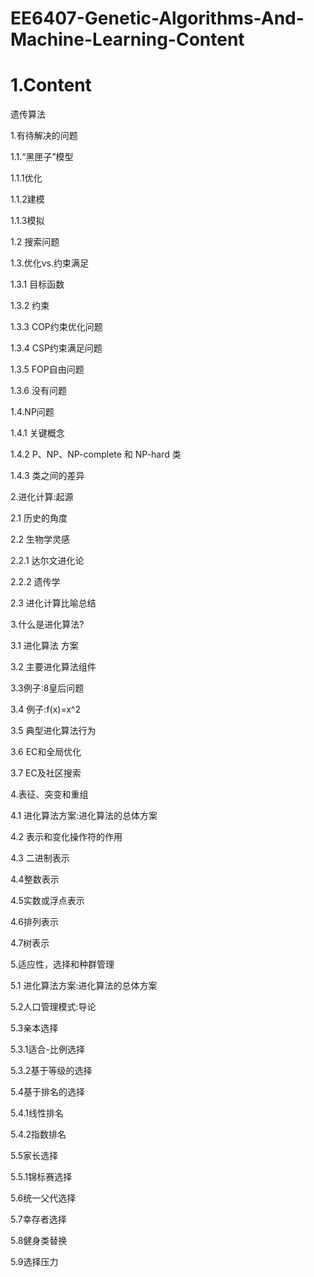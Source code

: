 # EE6407-Genetic-Algorithms-And-Machine-Learning-Content

# 1.Content

遗传算法

1.有待解决的问题

1.1.“黑匣子”模型

1.1.1优化

1.1.2建模

1.1.3模拟

1.2 搜索问题



1.3.优化vs.约束满足

1.3.1 目标函数

1.3.2 约束

1.3.3 COP约束优化问题

1.3.4 CSP约束满足问题

1.3.5 FOP自由问题

1.3.6 没有问题



1.4.NP问题

1.4.1 关键概念

1.4.2 P、NP、NP-complete 和 NP-hard 类

1.4.3 类之间的差异



2.进化计算:起源

2.1 历史的角度

2.2 生物学灵感

2.2.1 达尔文进化论

2.2.2 遗传学

2.3 进化计算比喻总结



3.什么是进化算法?

3.1 进化算法 方案

3.2 主要进化算法组件

3.3例子:8皇后问题

3.4 例子:f(x)=x^2

3.5 典型进化算法行为

3.6 EC和全局优化

3.7 EC及社区搜索



4.表征、突变和重组

4.1 进化算法方案:进化算法的总体方案

4.2 表示和变化操作符的作用

4.3 二进制表示

4.4整数表示

4.5实数或浮点表示

4.6排列表示

4.7树表示



5.适应性，选择和种群管理

5.1 进化算法方案:进化算法的总体方案

5.2人口管理模式:导论

5.3亲本选择

5.3.1适合-比例选择

5.3.2基于等级的选择

5.4基于排名的选择

5.4.1线性排名

5.4.2指数排名

5.5家长选择

5.5.1锦标赛选择

5.6统一父代选择

5.7幸存者选择

5.8健身类替换

5.9选择压力
